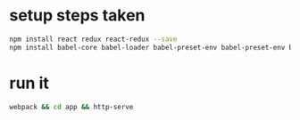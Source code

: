 # setup steps taken

```bash
npm install react redux react-redux --save
npm install babel-core babel-loader babel-preset-env babel-preset-env babel-preset-es2015 babel-preset-react --save-dev
```

# run it

```bash
webpack && cd app && http-serve
```
